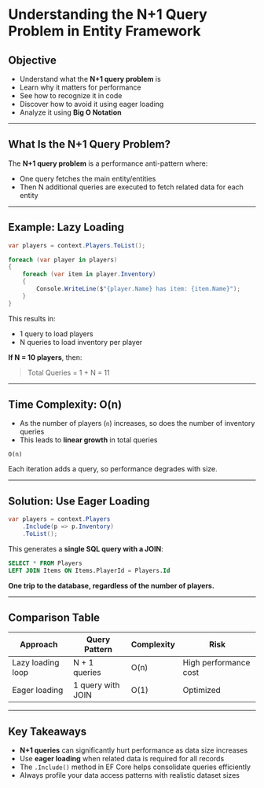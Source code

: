 # Understanding the N+1 Query Problem in Entity Framework

## Objective

- Understand what the **N+1 query problem** is
- Learn why it matters for performance
- See how to recognize it in code
- Discover how to avoid it using eager loading
- Analyze it using **Big O Notation**

---

## What Is the N+1 Query Problem?

The **N+1 query problem** is a performance anti-pattern where:

- One query fetches the main entity/entities
- Then N additional queries are executed to fetch related data for each entity

---

## Example: Lazy Loading

```csharp
var players = context.Players.ToList();

foreach (var player in players)
{
    foreach (var item in player.Inventory)
    {
        Console.WriteLine($"{player.Name} has item: {item.Name}");
    }
}
```

This results in:

- 1 query to load players
- N queries to load inventory per player

**If N = 10 players**, then:
> Total Queries = 1 + N = 11

---

## Time Complexity: O(n)

- As the number of players (`n`) increases, so does the number of inventory queries
- This leads to **linear growth** in total queries

```
O(n)
```

Each iteration adds a query, so performance degrades with size.

---

## Solution: Use Eager Loading

```csharp
var players = context.Players
    .Include(p => p.Inventory)
    .ToList();
```

This generates a **single SQL query with a JOIN**:

```sql
SELECT * FROM Players
LEFT JOIN Items ON Items.PlayerId = Players.Id
```

**One trip to the database, regardless of the number of players.**

---

## Comparison Table

| Approach           | Query Pattern     | Complexity | Risk                 |
|--------------------|------------------|------------|----------------------|
| Lazy loading loop  | N + 1 queries     | O(n)       | High performance cost |
| Eager loading      | 1 query with JOIN | O(1)       | Optimized            |

---

## Key Takeaways

- **N+1 queries** can significantly hurt performance as data size increases
- Use **eager loading** when related data is required for all records
- The `.Include()` method in EF Core helps consolidate queries efficiently
- Always profile your data access patterns with realistic dataset sizes
